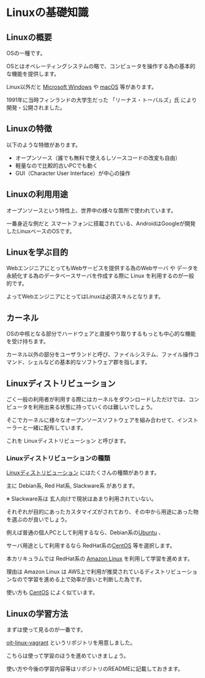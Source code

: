 # Linuxの基礎知識

## Linuxの概要

OSの一種です。

OSとはオペレーティングシステムの略で、コンピュータを操作する為の基本的な機能を提供します。

Linux以外だと [Microsoft Windows](https://ja.wikipedia.org/wiki/Microsoft_Windows) や [macOS](https://ja.wikipedia.org/wiki/MacOS) 等があります。

1991年に当時フィンランドの大学生だった 「リーナス・トーバルズ」氏 により開発・公開されました。

## Linuxの特徴

以下のような特徴があります。

- オープンソース（誰でも無料で使えるしソースコードの改変も自由）
- 軽量なので比較的古いPCでも動く
- GUI（Character User Interface）が中心の操作

## Linuxの利用用途

オープンソースという特性上、世界中の様々な箇所で使われています。

一番身近な例だと スマートフォンに搭載されている、AndroidはGoogleが開発したLinuxベースのOSです。

## Linuxを学ぶ目的

WebエンジニアにとってもWebサービスを提供する為のWebサーバ や データを永続化する為のデータベースサーバを作成する際に Linux を利用するのが一般的です。

よってWebエンジニアにとってはLinuxは必須スキルとなります。

## カーネル

OSの中核となる部分でハードウェアと直接やり取りするもっとも中心的な機能を受け持ちます。

カーネル以外の部分をユーザランドと呼び、ファイルシステム、ファイル操作コマンド、シェルなどの基本的なソフトウェア郡を指します。

## Linuxディストリビューション

ごく一般の利用者が利用する際にはカーネルをダウンロードしただけでは、コンピュータを利用出来る状態に持っていくのは難しいでしょう。

そこでカーネルに様々なオープンソースソフトウェアを組み合わせて、インストーラーと一緒に配布しています。

これを Linuxディストリビューション と呼びます。

### Linuxディストリビューションの種類

[Linuxディストリビューション](https://ja.wikipedia.org/wiki/Linux%E3%83%87%E3%82%A3%E3%82%B9%E3%83%88%E3%83%AA%E3%83%93%E3%83%A5%E3%83%BC%E3%82%B7%E3%83%A7%E3%83%B3)
にはたくさんの種類があります。

主に Debian系, Red Hat系, Slackware系 があります。

※ Slackware系は 玄人向けで現状はあまり利用されていない。

それぞれが目的にあったカスタマイズがされており、その中から用途にあった物を選ぶのが良いでしょう。

例えば普通の個人PCとして利用するなら、Debian系の[Ubuntu](https://www.ubuntulinux.jp/) 、

サーバ用途として利用するなら RedHat系の[CentOS](https://www.centos.org/) 等を選択します。

本カリキュラムでは RedHat系の [Amazon Linux](https://aws.amazon.com/jp/amazon-linux-ami/) を利用して学習を進めます。

理由は Amazon Linux は AWS上で利用が推奨されているディストリビューションなので学習を進める上で効率が良いと判断した為です。

使い方も [CentOS](https://www.centos.org/) によく似ています。

## Linuxの学習方法

まずは使って見るのが一番です。

[ojt-linux-vagrant](https://github.com/keita-nishimoto/ojt-linux-vagrant) というリポジトリを用意しました。

こちらは使って学習のほうを進めていきましょう。

使い方や今後の学習内容等はリポジトリのREADMEに記載しておきます。
